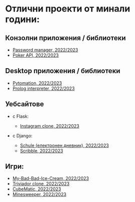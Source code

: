 # Отлични проекти от минали години:

## Конзолни приложения / библиотеки
- [Password manager, 2022/2023](https://github.com/lyudmilstamenov/password_manager)
- [Poker API, 2022/2023](https://github.com/rosenkolev1/Python-Project)

## Desktop приложения / библиотеки
- [Pytomation, 2022/2023](https://github.com/kristian3551/Pytomaton)
- [Prolog interpreter, 2022/2023](https://github.com/HeavyHelium/python-course-project)

## Уебсайтове

- с Flask:
    - [Instagram clone, 2022/2023](https://github.com/GerganaAngelova02/Instagram_clone_app)

- с Django:
    - [Schule (електронен дневник), 2022/2023](https://github.com/karinaghristova/Schule)
    - [Scribble, 2022/2023](https://github.com/arctfx/scribble)

## Игри:
- [My-Bad-Bad-Ice-Cream, 2022/2023](https://github.com/YoanaAneva/My-Bad-Bad-Ice-Cream)
- [Triviador clone, 2022/2023](https://github.com/vladi2703/triviador-clone)
- [CubeMatic, 2022/2023](https://github.com/RylaD303/CubeMatic)
- [Minesweeper, 2022/2023](https://github.com/toduko/minesweeper)